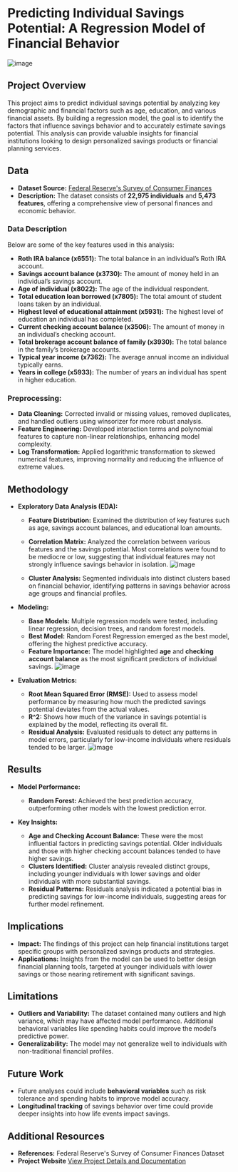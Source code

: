 # Predicting Individual Savings Potential: A Regression Model of Financial Behavior
![image](https://github.com/user-attachments/assets/a9bf2ebd-b49d-4efe-bd47-155b1043d876)

## Project Overview
This project aims to predict individual savings potential by analyzing key demographic and financial factors such as age, education, and various financial assets. By building a regression model, the goal is to identify the factors that influence savings behavior and to accurately estimate savings potential. This analysis can provide valuable insights for financial institutions looking to design personalized savings products or financial planning services.

## Data

- **Dataset Source:** [Federal Reserve's Survey of Consumer Finances](https://www.federalreserve.gov/econres/scfindex.htm)
- **Description:** The dataset consists of **22,975 individuals** and **5,473 features**, offering a comprehensive view of personal finances and economic behavior.

### Data Description

Below are some of the key features used in this analysis:

- **Roth IRA balance (x6551):** The total balance in an individual’s Roth IRA account.
- **Savings account balance (x3730):** The amount of money held in an individual’s savings account.
- **Age of individual (x8022):** The age of the individual respondent.
- **Total education loan borrowed (x7805):** The total amount of student loans taken by an individual.
- **Highest level of educational attainment (x5931):** The highest level of education an individual has completed.
- **Current checking account balance (x3506):** The amount of money in an individual’s checking account.
- **Total brokerage account balance of family (x3930):** The total balance in the family’s brokerage accounts.
- **Typical year income (x7362):** The average annual income an individual typically earns.
- **Years in college (x5933):** The number of years an individual has spent in higher education.

### Preprocessing:
  - **Data Cleaning:** Corrected invalid or missing values, removed duplicates, and handled outliers using winsorizer for more robust analysis.
  - **Feature Engineering:** Developed interaction terms and polynomial features to capture non-linear relationships, enhancing model complexity.
  - **Log Transformation:** Applied logarithmic transformation to skewed numerical features, improving normality and reducing the influence of extreme values.
  
## Methodology
- **Exploratory Data Analysis (EDA):**
   - **Feature Distribution:** Examined the distribution of key features such as age, savings account balances, and educational loan amounts.
   - **Correlation Matrix:** Analyzed the correlation between various features and the savings potential. Most correlations were found to be mediocre or low, suggesting that individual features may not strongly influence savings behavior in isolation.
![image](https://github.com/user-attachments/assets/0086753c-c6cc-48fe-b564-37793ba704cd)

   - **Cluster Analysis:** Segmented individuals into distinct clusters based on financial behavior, identifying patterns in savings behavior across age groups and financial profiles.

- **Modeling:**
   - **Base Models:** Multiple regression models were tested, including linear regression, decision trees, and random forest models.
   - **Best Model:** Random Forest Regression emerged as the best model, offering the highest predictive accuracy.
   - **Feature Importance:** The model highlighted **age** and **checking account balance** as the most significant predictors of individual savings.
![image](https://github.com/user-attachments/assets/904884f4-ffe8-43b3-b1f0-16fbebd23a99)


- **Evaluation Metrics:**
   - **Root Mean Squared Error (RMSE):** Used to assess model performance by measuring how much the predicted savings potential deviates from the actual values.
   - **R^2:** Shows how much of the variance in savings potential is explained by the model, reflecting its overall fit.
   - **Residual Analysis:** Evaluated residuals to detect any patterns in model errors, particularly for low-income individuals where residuals tended to be larger.
![image](https://github.com/user-attachments/assets/7c5434d2-5881-499f-be8d-35e0bb40caa5)


## Results
- **Model Performance:**
  - **Random Forest:** Achieved the best prediction accuracy, outperforming other models with the lowest prediction error.
  
- **Key Insights:**
  - **Age and Checking Account Balance:** These were the most influential factors in predicting savings potential. Older individuals and those with higher checking account balances tended to have higher savings.
  - **Clusters Identified:** Cluster analysis revealed distinct groups, including younger individuals with lower savings and older individuals with more substantial savings.
  - **Residual Patterns:** Residuals analysis indicated a potential bias in predicting savings for low-income individuals, suggesting areas for further model refinement.

## Implications
- **Impact:** The findings of this project can help financial institutions target specific groups with personalized savings products and strategies.
- **Applications:** Insights from the model can be used to better design financial planning tools, targeted at younger individuals with lower savings or those nearing retirement with significant savings.

## Limitations
- **Outliers and Variability:** The dataset contained many outliers and high variance, which may have affected model performance. Additional behavioral variables like spending habits could improve the model’s predictive power.
- **Generalizability:** The model may not generalize well to individuals with non-traditional financial profiles.

## Future Work
- Future analyses could include **behavioral variables** such as risk tolerance and spending habits to improve model accuracy.
- **Longitudinal tracking** of savings behavior over time could provide deeper insights into how life events impact savings.

## Additional Resources
- **References:** Federal Reserve's Survey of Consumer Finances Dataset
- **Project Website** [View Project Details and Documentation](https://hwiminpark.github.io/#projects)
